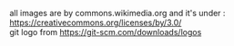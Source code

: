 all images are by commons.wikimedia.org and it's under : https://creativecommons.org/licenses/by/3.0/ 
<br>
git logo from https://git-scm.com/downloads/logos

